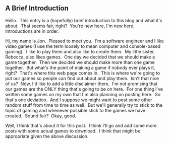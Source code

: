 ## A Brief Introduction

Hello.  This entry is a (hopefully) brief introduction to this blog and what it's about.  That seems fair, right?  You're new here, I'm new here.  Introductions are in order.  

Hi, my name is Jon.  Pleased to meet you.  I'm a software engineer and I like video games (I use the term loosely to mean computer and console-based gaming).  I like to play them and also like to create them.  My little sister, Rebecca, also likes games.  One day we decided that we should make a game together.  Then we decided we should make more than one game together.  But what's the point of making a game if nobody ever plays it, right?  That's where this web page comes in.  This is where we're going to put our games so people can find out about and play them.  Isn't that nice of us?  Now, I'd like to add a little disclaimer there.  I'm not promising that our games are the ONLY thing that's going to be on here.  For one thing I've written some games on my own that I'm also planning on posting here.  So that's one deviation.  And I suppose we might want to post some other random stuff from time to time as well.  But we'll generally try to stick to the topic of gaming and whenever possible stick to the games we have created.  Sound fair?  Okay, good.

Well, I think that's about it for this post.  I think I'll go and add some more posts with some actual games to download.  I think that might be appropriate given the above discussion.
